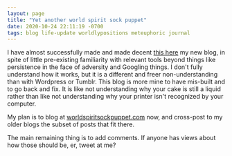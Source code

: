 ```yaml
---
layout: page
title: "Yet another world spirit sock puppet"
date: 2020-10-24 22:11:19 -0700
tags: blog life-update worldlypositions meteuphoric journal
---
```

I have almost successfully made and made decent [this here](worldspiritsockpuppet.com) my new blog, in spite of little pre-existing familiarity with relevant tools beyond things like persistence in the face of adversity and Googling things. I don't fully understand how it works, but it is a different and freer non-understanding than with Wordpress or Tumblr. This blog is more mine to have mis-built and to go back and fix. It is like not understanding why your cake is still a liquid rather than like not understanding why your printer isn't recognized by your computer.

My plan is to blog at [worldspiritsockpuppet.com](worldspiritsockpuppet.com) now, and cross-post to my older blogs the subset of posts that fit there.

The main remaining thing is to add comments. If anyone has views about how those should be, er, tweet at me?
